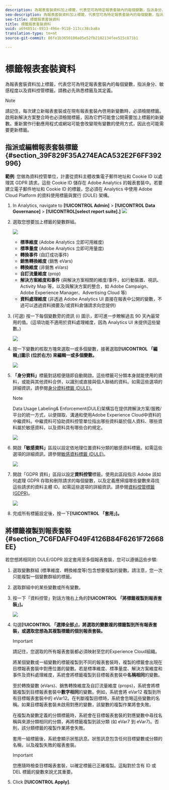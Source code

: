 ```yaml
---
description: 為報表套裝資料加上標籤，代表您可為特定報表套裝內的每個變數，指派身分、敏感程度以及資料控管標籤。請務必先熟悉標籤及其定義。
seo-description: 為報表套裝資料加上標籤，代表您可為特定報表套裝內的每個變數，指派身分、敏感程度以及資料控管標籤。請務必先熟悉標籤及其定義。
seo-title: 標籤報表套裝資料
title: 標籤報表套裝資料
uuid: a694851c-8933-496e-9118-113cc38cba8a
translation-type: tm+mt
source-git-commit: 86fe1b3650100a05e52fb2102134fee515c871b1

---
```



# 標籤報表套裝資料

為報表套裝資料加上標籤，代表您可為特定報表套裝內的每個變數，指派身分、敏感程度以及資料控管標籤。請務必先熟悉標籤及其定義。

>[!NOTE]
>
>請記住，每次建立新報表套裝或在現有報表套裝內啓用新變數時，必須檢閱標籤。啟用新解決方案整合時也必須檢閱標籤，因為它們可能會公開需要加上標籤的新變數。重新實作行動應用程式或網站可能會改變現有變數的使用方式，因此也可能需要更新標籤。

## 指派或編輯報表套裝標籤 {#section_39F829F35A274EACA532E2F6FF392996}

**範例**: 您做為資料控管單位，計畫從資料主體收集電子郵件地址和 Cookie ID 以處理其 GDPR 請求。這些 Cookie ID 儲存在 Adobe Analytics 的報表套裝中。若要建立電子郵件地址和 Cookie ID 的標籤，您必須在 Analytics 中使用 Adobe Cloud Platform 的資料使用標籤與實行 (DULE) 架構。

1. In Analytics, navigate to **[!UICONTROL Admin]** &gt; **[!UICONTROL Data Governance]** &gt; **[!UICONTROL[select report suite].]** ![](assets/gdpr_rs_settings.png)

1. 選取您想要加上標籤的變數群組。

   ![](assets/variables.png)

   * **標準維度** (Adobe Analytics 立即可用維度)
   * **標準量度** (Adobe Analytics 立即可用量度)
   * **轉換事件** (自訂成功事件)
   * **銷售轉換維度** (銷售 eVars)
   * **轉換維度** (非銷售 eVars)
   * **自訂流量維度** (prop)
   * **解決方案維度和事件** (與解決方案相關的維度/事件，如行動裝置、視訊、Activity Map 等，以及與解決方案的整合，如 Adobe Campaign、Adobe Experience Manager、Advertising Cloud 等)
   * **資料處理維度** (非透過 Adobe Analytics UI 直接在報表中公開的變數，不過可以透過資料摘要及/或資料倉儲請求向您提供)

1. (可選) 按一下每個變數旁的資訊 (i) 圖示，即可進一步瞭解過去 90 天內最常用的值。(這項功能不適用於資料處理維度，因為 Analytics UI 未提供這些變數。)

   ![](assets/info.png)

1. 按一下變數的核取方塊來選取一或多個變數，接著選取&#x200B;**[!UICONTROL 「編輯」]圖示 (位於右方) 來編輯一或多個變數。**

   ![](assets/edit.png)

1. **「身分資料」**&#x200B;標籤對話框便隨即自動開啟。這些標籤可分類本身就能使用的資料，或能與其他資料合併，以識別或直接與個人聯絡的資料。如需這些選項的詳細資訊，請參閱[身分資料標籤 (DULE)](../../admin/c-data-governance/gdpr-labels.md#section_B2E78130957647338495EF37DE21D6BC)。

   >[!NOTE]
   >
   >Data Usage Labeling&amp; Enforcement(DULE)架構旨在提供跨解決方案/服務/平台的統一方式，以便擷取、溝通和使用Adobe Experience Cloud中資料的中繼資料。中繼資料可協助資料控管單位指出哪些資料屬於個人資料、哪些資料屬於敏感資料，以及資料具有哪些合約規定。

   ![](assets/identity_labels.png)

1. 開啟&#x200B;**「敏感資料」**&#x200B;區段以設定依地理位置資料分類的敏感資料標籤。如需這些選項的詳細資訊，請參閱[敏感資料標籤 (DULE)](../../admin/c-data-governance/gdpr-labels.md#section_533E1406F3F24A01B51D94139B94CAEC)。

   ![](assets/sensitive_data.png)

1. 開啟「GDPR 資料」區段以設定&#x200B;**資料控管**&#x200B;標籤。使用此區段指示 Adobe 該如何處理 GDPR 存取和刪除請求的每個變數，以及定義應掃描哪些變數來尋找這些請求的資料主體 ID。如需這些選項的詳細資訊，請參閱[資料控管標籤 (GDPR)](../../admin/c-data-governance/gdpr-labels.md#section_0C7F9EC4BB414A6D915C69F1D3259F1B)。

   ![](assets/gdpr_labels.png)

1. 完成所有標籤設定後，按一下&#x200B;**[!UICONTROL 「套用」]。**

## 將標籤複製到報表套裝{#section_7C6FDAFF049F4126B84F6261F72668EE}

若您想將相同的 DULE/GDPR 設定套用至多個報表套裝，您可以遵循這些步驟:

1. 選取變數群組 (標準維度、轉換維度等)包含想要複製的變數。請注意，您一次只能複製一個變數群組的標籤。
1. 選取群組中的某些變數或所有變數。
1. 按一下「資料控管」對話方塊右上角的&#x200B;**[!UICONTROL 「將標籤複製到報表套裝」]。**

   ![](assets/apply_as_template.png)

1. 勾選&#x200B;**[!UICONTROL 「選擇全部」]，將選取的變數複的標籤製到所有報表套裝，或選取您想為其複製標籤的個別報表套裝。**

   >[!IMPORTANT]
   >
   >請記住，您選取的所有報表套裝都必須映射至您的Experience Cloud組織。

   將某個變數或一組變數的標籤複製到不同的報表套裝時，複製的標籤會出現在目標報表套裝中對應位置的變數。若是標準維度、標準量度、解決方案維度和事件及資料處理維度，系統會將標籤複製到目標報表套裝中&#x200B;**名稱相同**&#x200B;的變數。

   至於轉換變數 (eVars)、銷售轉換維度及自訂流量維度 (props)，系統會將標籤複製到目標報表套裝中&#x200B;**數字相同**&#x200B;的變數。例如，系統會將 eVar12 複製到所有目標報表套裝中的 eVar12。在判斷複製目標時，系統會忽略這些變數的名稱。如果目標報表套裝未啟用對應的變數，該變數的複製作業將會失敗。

   在複製為變數定義的分類標籤時，系統會在目標報表套裝的對應變數中尋找名稱與來源分類相同的分類，再將標籤複製到該分類 (如 eVar7 到 eVar7)。否則，該分類標籤的複製作業將會失敗。

   套用一組標籤後，系統會顯示狀態訊息。狀態訊息包含任何目標變數或分類的名稱，以及複製失敗的報表套裝。

   >[!IMPORTANT]
   >
   >您應隨時檢查目標報表套裝，以確定標籤已正確複製。這點對於含有 ID 或 DEL 標籤的變數來說尤其重要。

1. Click **[!UICONTROL Apply]**.

